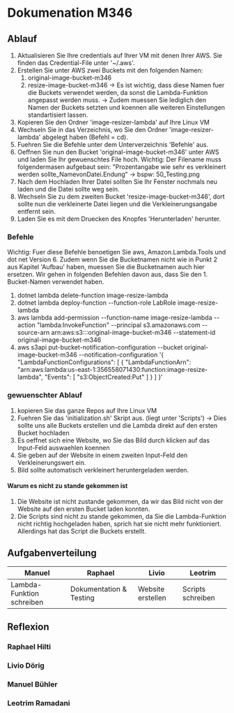 # Dokumenation M346

## Ablauf
1. Aktualisieren Sie Ihre credentials auf Ihrer VM mit denen Ihrer AWS. Sie finden das Credential-File unter '~/.aws'.
2. Erstellen Sie unter AWS zwei Buckets mit den folgenden Namen:
	1. original-image-bucket-m346
	2. resize-image-bucket-m346
-> Es ist wichtig, dass diese Namen fuer die Buckets verwendet werden, da sonst die Lambda-Funktion angepasst werden muss.
-> Zudem muessen Sie lediglich den Namen der Buckets setzten und koennen alle weiteren Einstellungen standartisiert lassen.
3. Kopieren Sie den Ordner 'image-resizer-lambda' auf Ihre Linux VM
4. Wechseln Sie in das Verzeichnis, wo Sie den Ordner 'image-resizer-lambda' abgelegt haben (Befehl = cd).
5. Fuehren Sie die Befehle unter dem Unterverzeichnis 'Befehle' aus.
6. Oeffnen Sie nun den Bucket 'original-image-bucket-m346' unter AWS und laden Sie Ihr gewuenschtes File hoch.
Wichtig: Der Filename muss folgendermasen aufgebaut sein: "Prozentangabe wie sehr es verkleinert werden sollte_NamevonDatei.Endung" -> bspw: 50_Testing.png
7. Nach dem Hochladen Ihrer Datei sollten Sie Ihr Fenster nochmals neu laden und die Datei sollte weg sein.
8. Wechseln Sie zu dem zweiten Bucket 'resize-image-bucket-m346', dort sollte nun die verkleinerte Datei liegen und die Verkleinerungsangabe entfernt sein.
9. Laden Sie es mit dem Druecken des Knopfes 'Herunterladen' herunter.


### Befehle
Wichtig: Fuer diese Befehle benoetigen Sie aws, Amazon.Lambda.Tools und dot net Version 6. Zudem wenn Sie die Bucketnamen nicht wie in Punkt 2 aus Kapitel 'Aufbau' haben, muessen Sie die Bucketnamen auch hier ersetzen. Wir gehen in folgenden Befehlen davon aus, dass Sie den 1. Bucket-Namen verwendet haben.
1. dotnet lambda delete-function image-resize-lambda
2. dotnet lambda deploy-function --function-role LabRole image-resize-lambda
3. aws lambda add-permission --function-name image-resize-lambda --action "lambda:InvokeFunction" --principal s3.amazonaws.com --source-arn arn:aws:s3:::original-image-bucket-m346 --statement-id original-image-bucket-m346
4. aws s3api put-bucket-notification-configuration --bucket original-image-bucket-m346 --notification-configuration '{
    "LambdaFunctionConfigurations": [
        {
            "LambdaFunctionArn": "arn:aws:lambda:us-east-1:356558071430:function:image-resize-lambda",
            "Events": [
                "s3:ObjectCreated:Put"
            ]
        }
    ]
}'

### gewuenschter Ablauf
1. kopieren Sie das ganze Repos auf Ihre Linux VM
2. Fuehren Sie das 'initialization.sh' Skript aus. (liegt unter 'Scripts')
-> Dies sollte uns alle Buckets erstellen und die Lambda direkt auf den ersten Bucket hochladen
3. Es oeffnet sich eine Website, wo Sie das Bild durch klicken auf das Input-Feld auswaehlen koennen
4. Sie geben auf der Website in einem zweiten Input-Feld den Verkleinerungswert ein.
5. Bild sollte automatisch verkleinert heruntergeladen werden.

#### Warum es nicht zu stande gekommen ist
1. Die Website ist nicht zustande gekommen, da wir das Bild nicht von der Website auf den ersten Bucket laden konnten.
2. Die Scripts sind nicht zu stande gekommen, da Sie die Lambda-Funktion nicht richtig hochgeladen haben, sprich hat sie nicht mehr funktioniert. Allerdings hat das Script die Buckets erstellt.


## Aufgabenverteilung
| Manuel                    | Raphael                 | Livio                 | Leotrim             |
|---------------------------|-------------------------|-----------------------|---------------------|
| Lambda-Funktion schreiben | Dokumentation & Testing | Website erstellen     | Scripts schreiben   |


## Reflexion

### Raphael Hilti

### Livio Dörig

### Manuel Bühler

### Leotrim Ramadani
